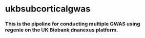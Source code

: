 # ukbsubcorticalgwas

### This is the pipeline for conducting multiple GWAS using regenie on the UK Biobank dnanexus platform.
